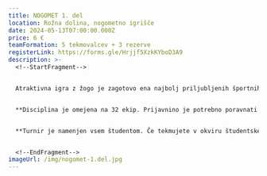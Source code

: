 ```yaml
---
title: NOGOMET 1. del
location: Rožna dolina, nogometno igrišče
date: 2024-05-13T07:00:00.000Z
price: 6 €
teamFormation: 5 tekmovalcev + 3 rezerve
registerLink: https://forms.gle/Hrjjf5XzkKYboD3A9
description: >-
  <!--StartFragment-->


  Atraktivna igra z žogo je zagotovo ena najbolj priljubljenih športnih disciplin na Majskih igrah, kar potrjuje število prijavljenih ekip, kakor tudi število gledalcev, ki z navijanjem spodbujajo svoje prijatelje in sostanovalce. Za zmago je zelo pomembna uigranost ekipe, tehnično znanje, disciplina, kondicijska pripravljenost ter borbenost. Sistem tekmovanja bo v prvem dnevu skupinski, v drugem pa na izločanje. Igra se po pravilih malega nogometa (4+1), za upoštevanje katerih bo skrbel tudi sodnik. Grobi prekrški se sankcionirajo z izključitvami. V primeru neodločenega rezultata takoj sledijo kazenski streli. Vsako ekipo sestavlja točno 8 igralcev, od tega so 3 rezerve, ki so leteče. 


  **D﻿isciplina je omejena na 32 ekip. Prijavnino je potrebno poravnati najpozneje do 9.5. V nasprotnem primeru bomo prijavo zbrisali in ponovno odprli prijavni obrazec ter sproščena mesta prepustili prvim ekipam, ki na info točki poravnajo prijavnino.** 


  **Turnir je namenjen vsem študentom. Če tekmujete v okviru študentskega doma, mora VEČ kot polovica ekipe biti sestavljena iz stanovalcev istega doma, hkrati pa se morate uvrstiti med najboljše tri. Prva ekipa prejme 12 točk, druga 10 točk ter tretja 8 točk.**


  <!--EndFragment-->
imageUrl: /img/nogomet-1.del.jpg
---
```

